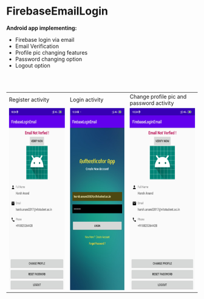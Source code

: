 # FirebaseEmailLogin
**Android app implementing:**
* Firebase login via email
* Email Verification
* Profile pic changing features
* Password changing option
* Logout option
<br>
<br>
<div align="center">
<table>
  <tr>
    <td>Register activity</td>
     <td>Login activity</td>
     <td>Change profile pic and password activity</td>
  </tr>
  <tr>
    <td><img src="Screenshots/Screenshot_2020-04-17-10-24-10-146_com.example.firebaseloginemail.jpg" height=480></td>
    <td><img src="Screenshots/Screenshot_2020-04-17-10-24-43-530_com.example.firebaseloginemail.jpg" height=480></td>
    <td><img src="Screenshots/Screenshot_2020-04-17-10-24-10-146_com.example.firebaseloginemail.jpg" height=480></td>
  </tr>
 </table>
 </div>